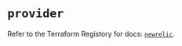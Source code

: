 # `provider`

Refer to the Terraform Registory for docs: [`newrelic`](https://registry.terraform.io/providers/newrelic/newrelic/3.27.1/docs).
